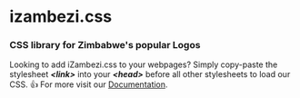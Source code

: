 # izambezi.css
### CSS library for Zimbabwe's popular Logos
Looking to add iZambezi.css to your webpages? Simply copy-paste the stylesheet **_\<link\>_** into your **_\<head\>_** before all other stylesheets to load our CSS. :+1:
For more visit our [Documentation](https://johnmugabe.github.io/izambezi.css/docs.html/).
